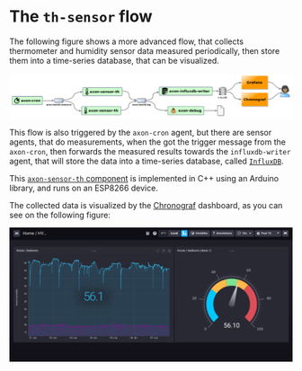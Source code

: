 The `th-sensor` flow
====================

The following figure shows a more advanced flow, that collects thermometer and humidity sensor data measured periodically, then store them into a time-series database, that can be visualized.

![The `th-sensor` flow diagram](../../docs/th_sensor-flow-diagram.png)

This flow is also triggered by the `axon-cron` agent, but there are sensor agents, that do measurements, when the got the trigger message from the `axon-cron`, then forwards the measured results towards the `influxdb-writer` agent, that will store the data into a time-series database, called [`InfluxDB`](https://docs.influxdata.com/influxdb/v1.7/).

This [`axon-sensor-th` component](https://github.com/tombenke/axon-sensor-th) is implemented in C++ using an Arduino library, and runs on an ESP8266 device. 

The collected data is visualized by the [Chronograf](https://docs.influxdata.com/chronograf/v1.7/) dashboard, as you can see on the following figure:

![Chronograf dashboard](docs/chronograf-dashboard.png)


